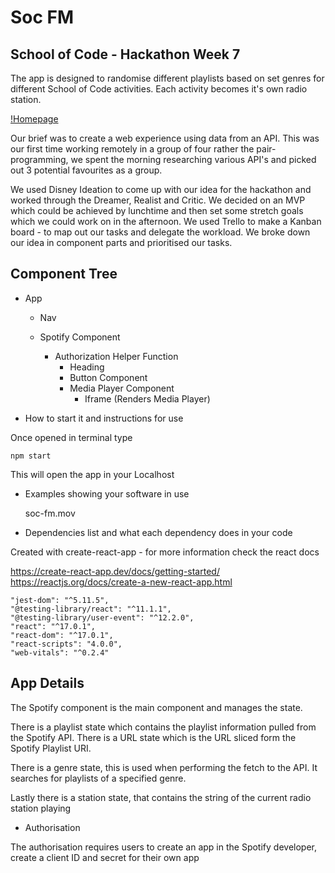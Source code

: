 # Soc FM

## School of Code - Hackathon Week 7

The app is designed to randomise different playlists based on set genres for different School of Code activities. Each activity becomes it's own radio station.

[!Homepage](https://github.com/lukefantom/SoC-FM-Hackathon/blob/main/public/Screen%20Shot%202021-01-28%20at%2012.27.19.png)

Our brief was to create a web experience using data from an API. This was our first time working remotely in a group of four rather the pair-programming, we spent the morning researching various API's and picked out 3 potential favourites as a group.

We used Disney Ideation to come up with our idea for the hackathon and worked through the Dreamer, Realist and Critic.
We decided on an MVP which could be achieved by lunchtime and then set some stretch goals which we could work on in the afternoon.
We used Trello to make a Kanban board - to map out our tasks and delegate the workload.
We broke down our idea in component parts and prioritised our tasks.

## Component Tree
- App

  - Nav
  - Spotify Component

    - Authorization Helper Function
      - Heading
      - Button Component
      - Media Player Component
        - Iframe (Renders Media Player)

- How to start it and instructions for use

Once opened in terminal type

    npm start

This will open the app in your Localhost

- Examples showing your software in use

  soc-fm.mov

- Dependencies list and what each dependency does in your code

Created with create-react-app - for more information check the react docs

https://create-react-app.dev/docs/getting-started/
https://reactjs.org/docs/create-a-new-react-app.html

    "jest-dom": "^5.11.5",
    "@testing-library/react": "^11.1.1",
    "@testing-library/user-event": "^12.2.0",
    "react": "^17.0.1",
    "react-dom": "^17.0.1",
    "react-scripts": "4.0.0",
    "web-vitals": "^0.2.4"

## App Details

The Spotify component is the main component and manages the state.

There is a playlist state which contains the playlist information pulled from the Spotify API. There is a URL state which is the URL sliced form the Spotify Playlist URI.

There is a genre state, this is used when performing the fetch to the API. It searches for playlists of a specified genre.

Lastly there is a station state, that contains the string of the current radio station playing

- Authorisation

The authorisation requires users to create an app in the Spotify developer, create a client ID and secret for their own app

